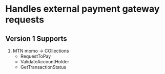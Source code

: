 # Handles external payment gateway requests

## Version 1 Supports
1. MTN momo -> COllections
    - RequestToPay
    - ValidateAccountHolder
    - GetTransactionStatus